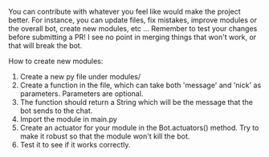You can contribute with whatever you feel like would make the project better.
For instance, you can update files, fix mistakes, improve modules or the overall bot, create new modules, etc ...
Remember to test your changes before submitting a PR! I see no point in merging things that won't work, or that will break the bot.

How to create new modules:
1. Create a new py file under modules/
2. Create a function in the file, which can take both 'message' and 'nick' as parameters. Parameters are optional.
3. The function should return a String which will be the message that the bot sends to the chat.
4. Import the module in main.py
5. Create an actuator for your module in the Bot.actuators() method. Try to make it robust so that the module won't kill the bot.
6. Test it to see if it works correctly.
